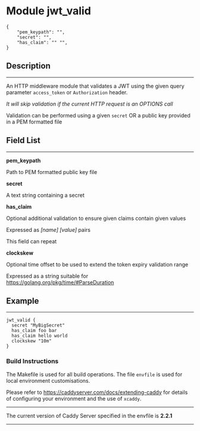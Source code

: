 # Module jwt_valid

```
{
    "pem_keypath": "",
    "secret": "",
    "has_claim": "" "",
}
```
## Description
____

An HTTP middleware module that validates a JWT using the given query parameter `access_token` or `Authorization` header. 

_It will skip validation if the current HTTP request is an OPTIONS call_

Validation can be performed using a given `secret` OR a public key provided in a PEM formatted file

## Field List
____

**pem_keypath**
  
Path to PEM formatted public key file

**secret**

A text string containing a secret

**has_claim**

Optional additional validation to ensure given claims contain given values

Expressed as _[name] [value]_ pairs

This field can repeat

**clockskew**

Optional time offset to be used to extend the token expiry validation range

Expressed as a string suitable for https://golang.org/pkg/time/#ParseDuration

## Example
____

```
jwt_valid {
  secret "MyBigSecret"
  has_claim foo bar
  has_claim hello world
  clockskew "10m"
}
```

### Build Instructions

The Makefile is used for all build operations.  The file `envfile` is used for local environment customisations.

Please refer to https://caddyserver.com/docs/extending-caddy for details of configuring your environment and the use of `xcaddy`.
__________

The current version of Caddy Server specified in the envfile is **2.2.1** 

__________

